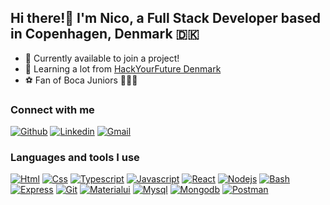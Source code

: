 ## Hi there!👋 I'm Nico, a Full Stack Developer based in Copenhagen, Denmark 🇩🇰 

- 🔭 Currently available to join a project!
- 🌱 Learning a lot from [HackYourFuture Denmark](https://www.hackyourfuture.dk)
- ⚽️ Fan of Boca Juniors 💙💛💙

### Connect with me

[<img src="https://skillicons.dev/icons?i=github" alt="Github" title="Github" />](https://github.com/nicoquiroga90)
[<img src="https://skillicons.dev/icons?i=linkedin" alt="Linkedin" title="Linkedin" />](https://www.linkedin.com/in/nicolas-quiroga90/)
[<img src="https://skillicons.dev/icons?i=gmail" alt="Gmail" title="Gmail" />](mailto:nico1290@gmail.com)

### Languages and tools I use

[<img src="https://skillicons.dev/icons?i=html" alt="Html" title="Html" />](https://en.wikipedia.org/wiki/HTML5)
[<img src="https://skillicons.dev/icons?i=css" alt="Css" title="Css" />](https://en.wikipedia.org/wiki/CSS)
[<img src="https://skillicons.dev/icons?i=ts" alt="Typescript" title="Typescript" />](https://www.typescriptlang.org/)
[<img src="https://skillicons.dev/icons?i=js" alt="Javascript" title="Javascript" />](https://www.javascript.com/)
[<img src="https://skillicons.dev/icons?i=react" alt="React" title="React" />](https://react.dev/)
[<img src="https://skillicons.dev/icons?i=nodejs" alt="Nodejs" title="Nodejs" />](https://nodejs.org/en)
[<img src="https://skillicons.dev/icons?i=bash" alt="Bash" title="Bash" />](https://www.gnu.org/software/bash/)
[<img src="https://skillicons.dev/icons?i=express" alt="Express" title="Express" />](https://expressjs.com/)
[<img src="https://skillicons.dev/icons?i=git" alt="Git" title="Git" />](https://git-scm.com/)
[<img src="https://skillicons.dev/icons?i=materialui" alt="Materialui" title="Materialui" />](https://mui.com)
[<img src="https://skillicons.dev/icons?i=mysql" alt="Mysql" title="Mysql" />](https://mysql.com)
[<img src="https://skillicons.dev/icons?i=mongodb" alt="Mongodb" title="Mongodb" />](https://mongodb.com)
[<img src="https://skillicons.dev/icons?i=postman" alt="Postman" title="Postman" />](https://postman.com)
